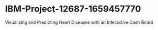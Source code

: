 # IBM-Project-12687-1659457770
Visualizing and Predicting Heart Diseases with an Interactive Dash Board
